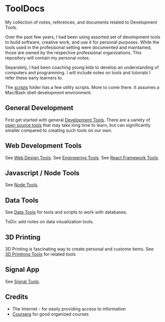 # ToolDocs
My collection of notes, references, and documents related to Development Tools.

Over the past few years, I had been using assorted set of development tools
 to build software, creative work, and use it for personal purposes. While
 the tools used in the professional setting were documented and maintained,
 those are owned by the respective professional organizations. This repository
 will contain my personal notes.

Separately, I had been coaching young kids to develop an understanding of
 computers and programming. I will include notes on tools and tutorials I
 refer these early learners to.

The [scripts](./scripts) folder has a few utility scripts. More to come there. It assumes a Mac/Bash shell development environment.

## General Development
First get started with general [Development Tools](docs/dev_tools.md).
There are a variety of [open source tools](docs/oss_tools.md) that
may take long time to learn, but can significantly smaller compared to
creating such tools on our own.

## Web Development Tools
See [Web Design Tools](docs/web_design.md).
See [Engineering Tools](docs/engg_tools.md).
See [React Framework Tools](docs/react_tools.md).

## Javascript / Node Tools
See [Node Tools](docs/node_tools.md).

## Data Tools
See [Data Tools](docs/data_tools.md) for tools and scripts to work with databases.

ToDo: add notes on data visualization tools.

## 3D Printing
3D Printing is fascinating way to create personal and custome items. See [3D Printinng Tools](docs/3d_tools.md) for related tools

## Signal App
See [Signal Tools](docs/signal_tools.md).

## Credits
- The Internet - for easily providing access to information
- [Coursera](https://coursera.com) for good organized courses
